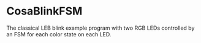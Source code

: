 CosaBlinkFSM
============

The classical LEB blink example program with two RGB LEDs controlled
by an FSM for each color state on each LED.  

